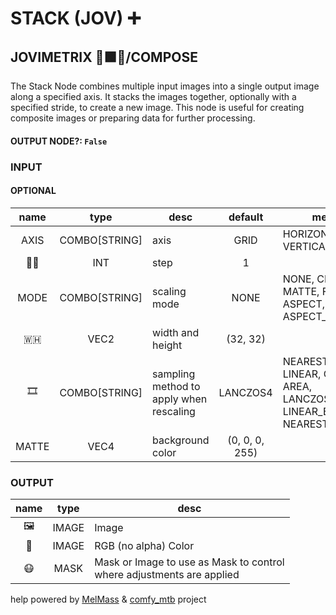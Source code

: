 # STACK (JOV) ➕

## JOVIMETRIX 🔺🟩🔵/COMPOSE

The Stack Node combines multiple input images into a single output image along a specified axis. It stacks the images together, optionally with a specified stride, to create a new image. This node is useful for creating composite images or preparing data for further processing.

#### OUTPUT NODE?: `False`

### INPUT

#### OPTIONAL

name|type|desc|default|meta
:---:|:---:|---|:---:|---
AXIS| COMBO[STRING] | axis | GRID | HORIZONTAL, VERTICAL, GRID
🦶🏽| INT | step | 1 | 
MODE| COMBO[STRING] | scaling mode | NONE | NONE, CROP, MATTE, FIT, ASPECT, ASPECT_SHORT
🇼🇭| VEC2 | width and height | (32, 32) | 
🎞️| COMBO[STRING] | sampling method to apply when<br>rescaling | LANCZOS4 | NEAREST, LINEAR, CUBIC, AREA, LANCZOS4,<br>LINEAR_EXACT, NEAREST_EXACT
MATTE| VEC4 | background color | (0, 0, 0, 255) | 

### OUTPUT

name|type|desc
:---:|:---:|---
🖼️| IMAGE | Image 
🌈| IMAGE | RGB (no alpha) Color 
😷| MASK | Mask or Image to use as Mask to control<br>where adjustments are applied 

help powered by [MelMass](https://github.com/melMass) & [comfy_mtb](https://github.com/melMass/comfy_mtb) project